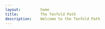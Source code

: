 ```yaml
---
layout:         home
title:          The Tenfold Path
description:    Welcome to the Tenfold Path
---
```

